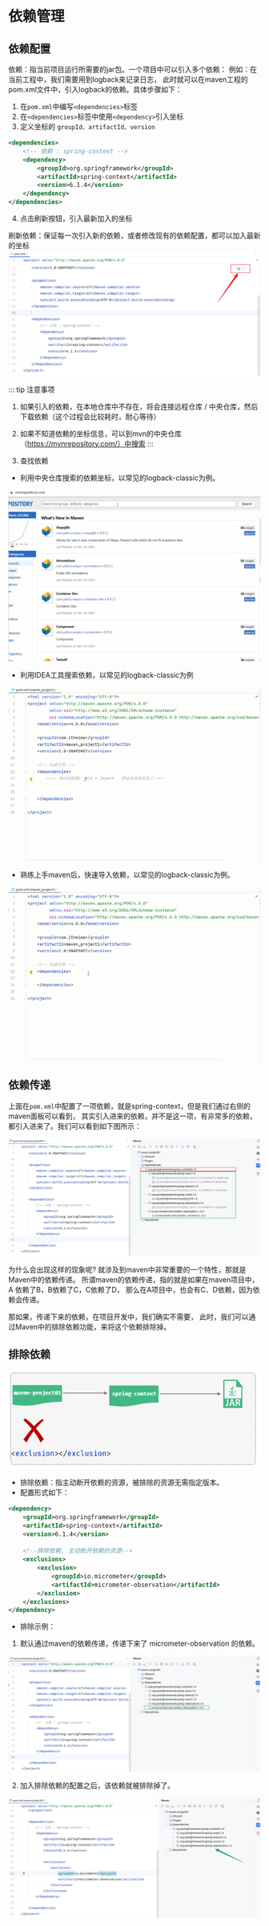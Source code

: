 # 依赖管理

## 依赖配置

依赖：指当前项目运行所需要的jar包。一个项目中可以引入多个依赖：
例如：在当前工程中，我们需要用到logback来记录日志，
此时就可以在maven工程的pom.xml文件中，引入logback的依赖。具体步骤如下：


1. 在`pom.xml`中编写`<dependencies>`标签
2. 在`<dependencies>`标签中使用`<dependency>`引入坐标
3. 定义坐标的 `groupId、artifactId、version`

```xml
<dependencies>
    <!-- 依赖 : spring-context -->
    <dependency>
        <groupId>org.springframework</groupId>
        <artifactId>spring-context</artifactId>
        <version>6.1.4</version>
    </dependency>
</dependencies>
```

4. 点击刷新按钮，引入最新加入的坐标

刷新依赖：保证每一次引入新的依赖，或者修改现有的依赖配置，都可以加入最新的坐标
![LOGO](/public/image/javapublic/924ffee7-b465-4161-a23e-4278e632fb57.png)

::: tip 注意事项
1. 如果引入的依赖，在本地仓库中不存在，将会连接远程仓库 / 中央仓库，然后下载依赖（这个过程会比较耗时，耐心等待）
2. 如果不知道依赖的坐标信息，可以到mvn的中央仓库（https://mvnrepository.com/）中搜索
:::



5. 查找依赖

- 利用中央仓库搜索的依赖坐标，以常见的logback-classic为例。

![LOGO](/public/image/javapublic/aa6ccc76-8f68-4e3d-a626-2ed3e45f980b.gif)

- 利用IDEA工具搜索依赖，以常见的logback-classic为例

![LOGO](/public/image/javapublic/a5eae91a-6d40-4d86-ba95-1ff09747915e.gif)

- 熟练上手maven后，快速导入依赖，以常见的logback-classic为例。

![LOGO](/public/image/javapublic/0f4f272a-82db-40e9-a709-bf0761771183.gif)


## 依赖传递

上面在`pom.xml`中配置了一项依赖，就是spring-context，但是我们通过右侧的maven面板可以看到，
其实引入进来的依赖，并不是这一项，有非常多的依赖，都引入进来了。我们可以看到如下图所示：

![LOGO](/public/image/javapublic/0fee4e8c-5d47-479e-837f-07ca2590cace.png)


为什么会出现这样的现象呢? 就涉及到maven中非常重要的一个特性，那就是Maven中的依赖传递。
所谓maven的依赖传递，指的就是如果在maven项目中，A 依赖了B，B依赖了C，C依赖了D，
那么在A项目中，也会有C、D依赖，因为依赖会传递。

那如果，传递下来的依赖，在项目开发中，我们确实不需要，
此时，我们可以通过Maven中的排除依赖功能，来将这个依赖排除掉。

## 排除依赖

![LOGO](/public/image/javapublic/be750c7a-a3c2-4226-bdcd-69fc1aaedaa2.png)

-  排除依赖：指主动断开依赖的资源，被排除的资源无需指定版本。
- 配置形式如下：

```xml
<dependency>
    <groupId>org.springframework</groupId>
    <artifactId>spring-context</artifactId>
    <version>6.1.4</version>

    <!--排除依赖, 主动断开依赖的资源-->
    <exclusions>
        <exclusion>
            <groupId>io.micrometer</groupId>
            <artifactId>micrometer-observation</artifactId>
        </exclusion>
    </exclusions>
</dependency>
```

- 排除示例：

1. 默认通过maven的依赖传递，传递下来了 micrometer-observation 的依赖。
   
![LOGO](/public/image/javapublic/d5d5a5a0-70cc-4249-8582-53acd5902640.png)

2. 加入排除依赖的配置之后，该依赖就被排除掉了。

![LOGO](/public/image/javapublic/f4cde911-2a3b-452e-b2cd-43c3f28a763d.png)












